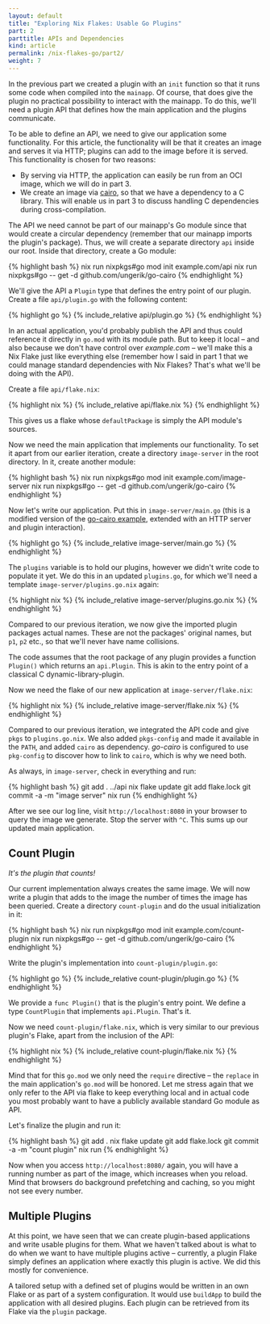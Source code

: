 ```yaml
---
layout: default
title: "Exploring Nix Flakes: Usable Go Plugins"
part: 2
parttitle: APIs and Dependencies
kind: article
permalink: /nix-flakes-go/part2/
weight: 7
---
```


In the previous part we created a plugin with an `init` function so that it runs some code when compiled into the `mainapp`.
Of course, that does give the plugin no practical possibility to interact with the mainapp.
To do this, we'll need a plugin API that defines how the main application and the plugins communicate.

To be able to define an API, we need to give our application some functionality.
For this article, the functionality will be that it creates an image and serves it via HTTP; plugins can add to the image before it is served.
This functionality is chosen for two reasons:

 * By serving via HTTP, the application can easily be run from an OCI image, which we will do in part 3.
 * We create an image via [cairo][1], so that we have a dependency to a C library.
   This will enable us in part 3 to discuss handling C dependencies during cross-compilation.

The API we need cannot be part of our mainapp's Go module since that would create a circular dependency (remember that our mainapp imports the plugin's package).
Thus, we will create a separate directory `api` inside our root.
Inside that directory, create a Go module:

{% highlight bash %}
nix run nixpkgs#go mod init example.com/api
nix run nixpkgs#go -- get -d github.com/ungerik/go-cairo
{% endhighlight %}

We'll give the API a `Plugin` type that defines the entry point of our plugin.
Create a file `api/plugin.go` with the following content:

{% highlight go %}
{% include_relative api/plugin.go %}
{% endhighlight %}

In an actual application, you'd probably publish the API and thus could reference it directly in `go.mod` with its module path.
But to keep it local – and also because we don't have control over *example.com* – we'll make this a Nix Flake just like everything else (remember how I said in part 1 that we could manage standard dependencies with Nix Flakes? That's what we'll be doing with the API).

Create a file `api/flake.nix`:

{% highlight nix %}
{% include_relative api/flake.nix %}
{% endhighlight %}

This gives us a flake whose `defaultPackage` is simply the API module's sources.

Now we need the main application that implements our functionality.
To set it apart from our earlier iteration, create a directory `image-server` in the root directory.
In it, create another module:

{% highlight bash %}
nix run nixpkgs#go mod init example.com/image-server
nix run nixpkgs#go -- get -d github.com/ungerik/go-cairo
{% endhighlight %}

Now let's write our application.
Put this in `image-server/main.go` (this is a modified version of the [go-cairo example][2], extended with an HTTP server and plugin interaction).

{% highlight go %}
{% include_relative image-server/main.go %}
{% endhighlight %}

The `plugins` variable is to hold our plugins, however we didn't write code to populate it yet.
We do this in an updated `plugins.go`, for which we'll need a template `image-server/plugins.go.nix` again:

{% highlight nix %}
{% include_relative image-server/plugins.go.nix %}
{% endhighlight %}

Compared to our previous iteration, we now give the imported plugin packages actual names.
These are not the packages' original names, but `p1`, `p2` etc., so that we'll never have name collisions.

The code assumes that the root package of any plugin provides a function `Plugin()` which returns an `api.Plugin`.
This is akin to the entry point of a classical C dynamic-library-plugin.

Now we need the flake of our new application at `image-server/flake.nix`:

{% highlight nix %}
{% include_relative image-server/flake.nix %}
{% endhighlight %}

Compared to our previous iteration, we integrated the API code and give `pkgs` to `plugins.go.nix`.
We also added `pkgs-config` and made it available in the `PATH`, and added `cairo` as dependency.
*go-cairo* is configured to use `pkg-config` to discover how to link to `cairo`, which is why we need both.

As always, in `image-server`, check in everything and run:

{% highlight bash %}
git add . ../api
nix flake update
git add flake.lock
git commit -a -m "image server"
nix run
{% endhighlight %}

After we see our log line, visit `http://localhost:8080` in your browser to query the image we generate.
Stop the server with `^C`.
This sums up our updated main application.

## Count Plugin

*It's the plugin that counts!*

Our current implementation always creates the same image.
We will now write a plugin that adds to the image the number of times the image has been queried.
Create a directory `count-plugin` and do the usual initialization in it:

{% highlight bash %}
nix run nixpkgs#go mod init example.com/count-plugin
nix run nixpkgs#go -- get -d github.com/ungerik/go-cairo
{% endhighlight %}

Write the plugin's implementation into `count-plugin/plugin.go`:

{% highlight go %}
{% include_relative count-plugin/plugin.go %}
{% endhighlight %}

We provide a `func Plugin()` that is the plugin's entry point.
We define a type `CountPlugin` that implements `api.Plugin`.
That's it.

Now we need `count-plugin/flake.nix`, which is very similar to our previous plugin's Flake, apart from the inclusion of the API:

{% highlight nix %}
{% include_relative count-plugin/flake.nix %}
{% endhighlight %}

Mind that for this `go.mod` we only need the `require` directive – the `replace` in the main application's `go.mod` will be honored.
Let me stress again that we only refer to the API via flake to keep everything local and in actual code you most probably want to have a publicly available standard Go module as API.

Let's finalize the plugin and run it:

{% highlight bash %}
git add .
nix flake update
git add flake.lock
git commit -a -m "count plugin"
nix run
{% endhighlight %}

Now when you access `http://localhost:8080/` again, you will have a running number as part of the image, which increases when you reload.
Mind that browsers do background prefetching and caching, so you might not see every number.

## Multiple Plugins

At this point, we have seen that we can create plugin-based applications and write usable plugins for them.
What we haven't talked about is what to do when we want to have multiple plugins active – currently, a plugin Flake simply defines an application where exactly this plugin is active.
We did this mostly for convenience.

A tailored setup with a defined set of plugins would be written in an own Flake or as part of a system configuration.
It would use `buildApp` to build the application with all desired plugins.
Each plugin can be retrieved from its Flake via the `plugin` package.

 [1]: https://www.cairographics.org
 [2]: https://github.com/ungerik/go-cairo/blob/master/go-cairo-example/go-cairo-example.go